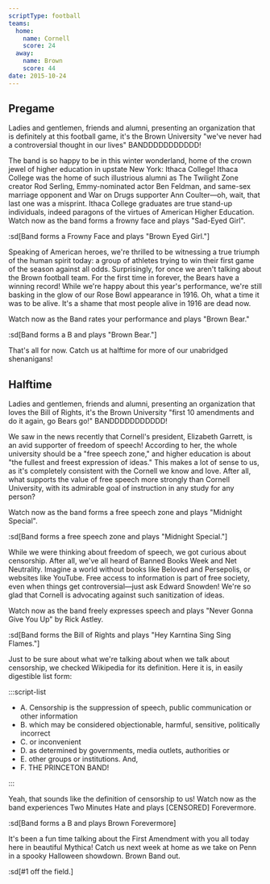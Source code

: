 ```yaml
---
scriptType: football
teams:
  home:
    name: Cornell
    score: 24
  away:
    name: Brown
    score: 44
date: 2015-10-24
---
```


## Pregame

Ladies and gentlemen, friends and alumni, presenting an organization that is definitely at this football game, it's the Brown University "we've never had a controversial thought in our lives" BANDDDDDDDDDDD!

The band is so happy to be in this winter wonderland, home of the crown jewel of higher education in upstate New York: Ithaca College! Ithaca College was the home of such illustrious alumni as The Twilight Zone creator Rod Serling, Emmy-nominated actor Ben Feldman, and same-sex marriage opponent and War on Drugs supporter Ann Coulter—oh, wait, that last one was a misprint. Ithaca College graduates are true stand-up individuals, indeed paragons of the virtues of American Higher Education. Watch now as the band forms a frowny face and plays "Sad-Eyed Girl".

:sd[Band forms a Frowny Face and plays "Brown Eyed Girl."]

Speaking of American heroes, we're thrilled to be witnessing a true triumph of the human spirit today: a group of athletes trying to win their first game of the season against all odds. Surprisingly, for once we aren't talking about the Brown football team. For the first time in forever, the Bears have a winning record! While we're happy about this year's performance, we're still basking in the glow of our Rose Bowl appearance in 1916. Oh, what a time it was to be alive. It's a shame that most people alive in 1916 are dead now.

Watch now as the Band rates your performance and plays "Brown Bear."

:sd[Band forms a B and plays "Brown Bear."]

That's all for now. Catch us at halftime for more of our unabridged shenanigans!

## Halftime

Ladies and gentlemen, friends and alumni, presenting an organization that loves the Bill of Rights, it's the Brown University "first 10 amendments and do it again, go Bears go!" BANDDDDDDDDDDD!

We saw in the news recently that Cornell's president, Elizabeth Garrett, is an avid supporter of freedom of speech! According to her, the whole university should be a "free speech zone," and higher education is about "the fullest and freest expression of ideas." This makes a lot of sense to us, as it's completely consistent with the Cornell we know and love. After all, what supports the value of free speech more strongly than Cornell University, with its admirable goal of instruction in any study for any person?

Watch now as the band forms a free speech zone and plays "Midnight Special".

:sd[Band forms a free speech zone and plays "Midnight Special."]

While we were thinking about freedom of speech, we got curious about censorship. After all, we've all heard of Banned Books Week and Net Neutrality. Imagine a world without books like Beloved and Persepolis, or websites like YouTube. Free access to information is part of free society, even when things get controversial—just ask Edward Snowden! We're so glad that Cornell is advocating against such sanitization of ideas.

Watch now as the band freely expresses speech and plays "Never Gonna Give You Up" by Rick Astley.

:sd[Band forms the Bill of Rights and plays "Hey Karntina Sing Sing Flames."]

Just to be sure about what we're talking about when we talk about censorship, we checked Wikipedia for its definition. Here it is, in easily digestible list form:

:::script-list

- A. Censorship is the suppression of speech, public communication or other information
- B. which may be considered objectionable, harmful, sensitive, politically incorrect
- C. or inconvenient
- D. as determined by governments, media outlets, authorities or
- E. other groups or institutions. And,
- F. THE PRINCETON BAND!

:::

Yeah, that sounds like the definition of censorship to us! Watch now as the band experiences Two Minutes Hate and plays \[CENSORED] Forevermore.

:sd[Band forms a B and plays Brown Forevermore]

It's been a fun time talking about the First Amendment with you all today here in beautiful Mythica! Catch us next week at home as we take on Penn in a spooky Halloween showdown. Brown Band out.

:sd[#1 off the field.]
